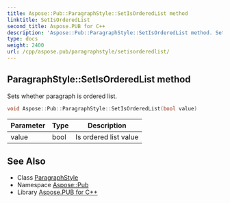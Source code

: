 ```yaml
---
title: Aspose::Pub::ParagraphStyle::SetIsOrderedList method
linktitle: SetIsOrderedList
second_title: Aspose.PUB for C++
description: 'Aspose::Pub::ParagraphStyle::SetIsOrderedList method. Sets whether paragraph is ordered list in C++.'
type: docs
weight: 2400
url: /cpp/aspose.pub/paragraphstyle/setisorderedlist/
---
```

## ParagraphStyle::SetIsOrderedList method


Sets whether paragraph is ordered list.

```cpp
void Aspose::Pub::ParagraphStyle::SetIsOrderedList(bool value)
```


| Parameter | Type | Description |
| --- | --- | --- |
| value | bool | Is ordered list value |

## See Also

* Class [ParagraphStyle](../)
* Namespace [Aspose::Pub](../../)
* Library [Aspose.PUB for C++](../../../)
